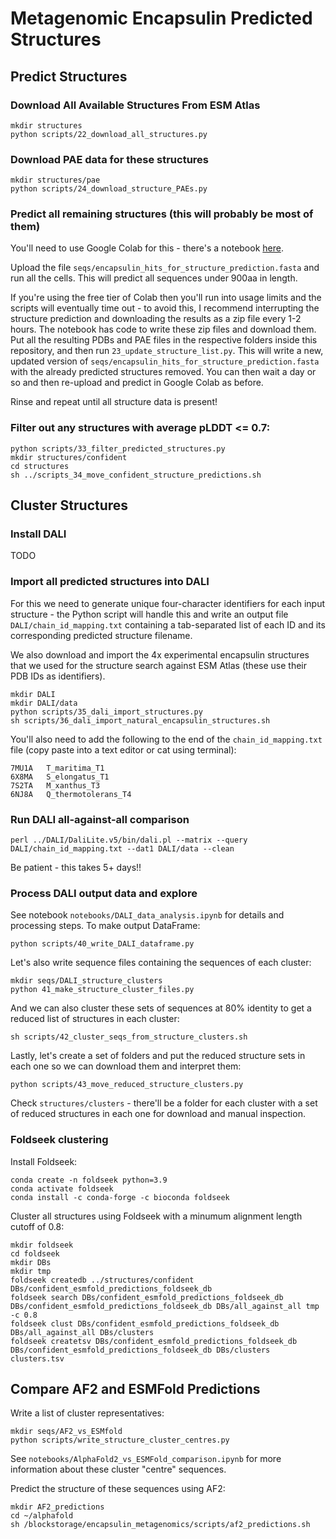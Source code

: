 # Metagenomic Encapsulin Predicted Structures

## Predict Structures

### Download All Available Structures From ESM Atlas

    mkdir structures
    python scripts/22_download_all_structures.py

### Download PAE data for these structures

    mkdir structures/pae
    python scripts/24_download_structure_PAEs.py

### Predict all remaining structures (this will probably be most of them)

You'll need to use Google Colab for this - there's a notebook [here](https://colab.research.google.com/drive/1LGX6xflEwnUDDDOq2DCOVUM7KZfgiXqx#scrollTo=7nEDhqwESdrq).

Upload the file `seqs/encapsulin_hits_for_structure_prediction.fasta` and run all the cells. This will predict all sequences under 900aa in length. 

If you're using the free tier of Colab then you'll run into usage limits and the scripts will eventually time out - to avoid this, I recommend interrupting the structure prediction and downloading the results as a zip file every 1-2 hours. The notebook has code to write these zip files and download them. Put all the resulting PDBs and PAE files in the respective folders inside this repository, and then run `23_update_structure_list.py`. This will write a new, updated version of `seqs/encapsulin_hits_for_structure_prediction.fasta` with the already predicted structures removed. You can then wait a day or so and then re-upload and predict in Google Colab as before.

Rinse and repeat until all structure data is present!

### Filter out any structures with average pLDDT <= 0.7:

    python scripts/33_filter_predicted_structures.py
    mkdir structures/confident
    cd structures
    sh ../scripts_34_move_confident_structure_predictions.sh

## Cluster Structures

### Install DALI

TODO

### Import all predicted structures into DALI

For this we need to generate unique four-character identifiers for each input structure - the Python script will handle this and write an output file `DALI/chain_id_mapping.txt` containing a tab-separated list of each ID and its corresponding predicted structure filename.

We also download and import the 4x experimental encapsulin structures that we used for the structure search against ESM Atlas (these use their PDB IDs as identifiers).

    mkdir DALI
    mkdir DALI/data
    python scripts/35_dali_import_structures.py
    sh scripts/36_dali_import_natural_encapsulin_structures.sh

You'll also need to add the following to the end of the `chain_id_mapping.txt` file (copy paste into a text editor or cat using terminal):

    7MU1A   T_maritima_T1
    6X8MA   S_elongatus_T1
    7S2TA   M_xanthus_T3
    6NJ8A   Q_thermotolerans_T4

### Run DALI all-against-all comparison

    perl ../DALI/DaliLite.v5/bin/dali.pl --matrix --query DALI/chain_id_mapping.txt --dat1 DALI/data --clean

Be patient - this takes 5+ days!!

### Process DALI output data and explore

See notebook `notebooks/DALI_data_analysis.ipynb` for details and processing steps. To make output DataFrame:

    python scripts/40_write_DALI_dataframe.py

Let's also write sequence files containing the sequences of each cluster:

    mkdir seqs/DALI_structure_clusters
    python 41_make_structure_cluster_files.py

And we can also cluster these sets of sequences at 80% identity to get a reduced list of structures in each cluster:

    sh scripts/42_cluster_seqs_from_structure_clusters.sh

Lastly, let's create a set of folders and put the reduced structure sets in each one so we can download them and interpret them:

    python scripts/43_move_reduced_structure_clusters.py

Check `structures/clusters` - there'll be a folder for each cluster with a set of reduced structures in each one for download and manual inspection.

### Foldseek clustering

Install Foldseek:

    conda create -n foldseek python=3.9
    conda activate foldseek
    conda install -c conda-forge -c bioconda foldseek

Cluster all structures using Foldseek with a minumum alignment length cutoff of 0.8:

    mkdir foldseek
    cd foldseek
    mkdir DBs
    mkdir tmp
    foldseek createdb ../structures/confident DBs/confident_esmfold_predictions_foldseek_db
    foldseek search DBs/confident_esmfold_predictions_foldseek_db DBs/confident_esmfold_predictions_foldseek_db DBs/all_against_all tmp -c 0.8 
    foldseek clust DBs/confident_esmfold_predictions_foldseek_db DBs/all_against_all DBs/clusters
    foldseek createtsv DBs/confident_esmfold_predictions_foldseek_db DBs/confident_esmfold_predictions_foldseek_db DBs/clusters clusters.tsv

## Compare AF2 and ESMFold Predictions

Write a list of cluster representatives:

    mkdir seqs/AF2_vs_ESMfold
    python scripts/write_structure_cluster_centres.py

See `notebooks/AlphaFold2_vs_ESMFold_comparison.ipynb` for more information about these cluster "centre" sequences.

Predict the structure of these sequences using AF2:

    mkdir AF2_predictions
    cd ~/alphafold
    sh /blockstorage/encapsulin_metagenomics/scripts/af2_predictions.sh